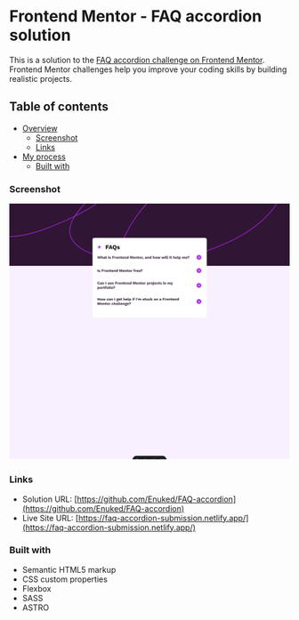 # Frontend Mentor - FAQ accordion solution

This is a solution to the [FAQ accordion challenge on Frontend Mentor](https://www.frontendmentor.io/challenges/faq-accordion-wyfFdeBwBz). Frontend Mentor challenges help you improve your coding skills by building realistic projects. 

## Table of contents

- [Overview](#overview)
  - [Screenshot](#screenshot)
  - [Links](#links)
- [My process](#my-process)
  - [Built with](#built-with)



### Screenshot

![](./screenshot.png)

### Links

- Solution URL: [https://github.com/Enuked/FAQ-accordion](https://github.com/Enuked/FAQ-accordion)
- Live Site URL: [https://faq-accordion-submission.netlify.app/](https://faq-accordion-submission.netlify.app/)


### Built with

- Semantic HTML5 markup
- CSS custom properties
- Flexbox
- SASS
- ASTRO

